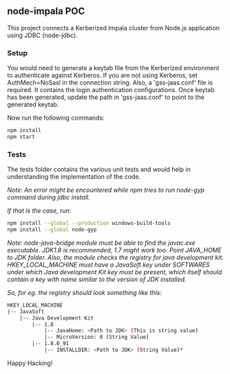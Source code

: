 ## node-impala POC

This project connects a Kerberized Impala cluster from Node.js application using JDBC (node-jdbc).

### Setup

You would need to generate a keytab file from the Kerberized environment to authenticate against Kerberos. If you are not using Kerberos, set AuthMech=NoSasl in the connection string.
Also, a 'gss-jaas.conf' file is required. It contains the login authentication configurations.
Once keytab has been generated, update the path in 'gss-jaas.conf' to point to the generated keytab.


Now run the following commands:
```bash
npm install
npm start
```

### Tests

The tests folder contains the various unit tests and would help in understanding the implementation of the code.

*Note: An error might be encountered while npm tries to run node-gyp command during jdbc install.*

*If that is the case, run:*
```bash
npm install --global --production windows-build-tools
npm install --global node-gyp
```

*Note: node-java-bridge module must be able to find the javac.exe executable. JDK1.8 is recommended, 1.7 might work too. Point JAVA_HOME to JDK folder.
Also, the module checks the registry for java development kit. HKEY_LOCAL_MACHINE must have a JavaSoft key under SOFTWARES under which Java development Kit key must be present, which itself should contain a key with name similar to the version of JDK installed.*

*So, for eg. the registry should look something like this:*

```bash
HKEY_LOCAL_MACHINE
|-- JavaSoft
    |-- Java Development Kit
        |-- 1.8
            |-- JavaHome: <Path to JDK> (This is string value)
            |-- MicroVersion: 0 (String Value)
        |-- 1.8.0_91
            |-- INSTALLDIR: <Path to JDK> (String Value)*

```
Happy Hacking!
